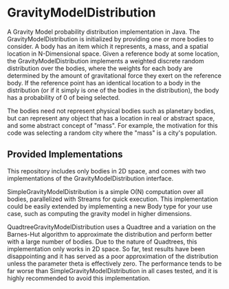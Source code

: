 # GravityModelDistribution

A Gravity Model probability distribution implementation in Java. The GravityModelDistribution is
initialized by providing one or more bodies to consider. A body has an item which it represents, 
a mass, and a spatial location in N-Dimensional space. Given a reference body at some location, the 
GravityModelDistribution implements a weighted discrete random distribution over the bodies, where 
the weights for each body are determined by the amount of gravitational force they exert on the 
reference body. If the reference point has an identical location to a body in the distribution
(or if it simply is one of the bodies in the distribution), the body has a probability of 0 of 
being selected.

The bodies need not represent physical bodies such as planetary bodies, but can represent any object
that has a location in real or abstract space, and some abstract concept of "mass". For example, the
motivation for this code was selecting a random city where the "mass" is a city's population.

## Provided Implementations

This repository includes only bodies in 2D space, and comes with two implementations of the GravityModelDistribution 
interface. 

SimpleGravityModelDistribution is a simple O(N) computation over all bodies, parallelized with Streams for quick execution. 
This implementation could be easily extended by implementing a new Body type for your use case, such as computing the gravity
model in higher dimensions. 

QuadtreeGravityModelDistribution uses a Quadtree and a variation on the Barnes-Hut algorithm to approximate the distribution and 
perform better with a large number of bodies. Due to the nature of Quadtrees, this implementation only works in 2D space. 
So far, test results have been disappointing and it has served as a poor approximation of the distribution unless the parameter theta 
is effectively zero. The performance tends to be far worse than SimpleGravityModelDistribution in all cases tested, and it is highly
recommended to avoid this implementation.
